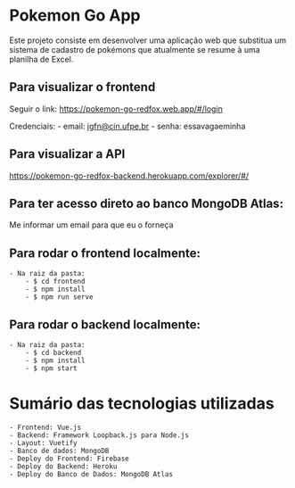 # Pokemon Go App
Este projeto consiste em desenvolver uma aplicação web que substitua um sistema de cadastro de pokémons que atualmente se resume à uma planilha de Excel. 

## Para visualizar o frontend
Seguir o link: https://pokemon-go-redfox.web.app/#/login

Credenciais:
    - email: jgfn@cin.ufpe.br
    - senha: essavagaeminha

## Para visualizar a API 
https://pokemon-go-redfox-backend.herokuapp.com/explorer/#/

## Para ter acesso direto ao banco MongoDB Atlas: 
Me informar um email para que eu o forneça

## Para rodar o frontend localmente:
    - Na raiz da pasta:
        - $ cd frontend
        - $ npm install
        - $ npm run serve

## Para rodar o backend localmente:
    - Na raiz da pasta:
        - $ cd backend
        - $ npm install
        - $ npm start

# Sumário das tecnologias utilizadas
    - Frontend: Vue.js
    - Backend: Framework Loopback.js para Node.js
    - Layout: Vuetify 
    - Banco de dados: MongoDB
    - Deploy do Frontend: Firebase
    - Deploy do Backend: Heroku 
    - Deploy do Banco de Dados: MongoDB Atlas